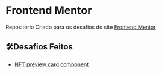 # Frontend Mentor

Repositório Criado para os desafios do site [Frontend Mentor](https://www.frontendmentor.io/challenges/)

## 🛠️Desafios Feitos

- [NFT preview card component]()